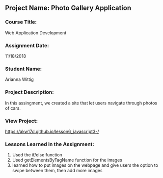 ## Project Name:  Photo Gallery Application

### Course Title:
Web Application Development

### Assignment Date:  
11/18/2018

### Student Name:  
Arianna Wittig

### Project Description:
In this assingment, we created a site that let users navigate through photos of cars.

### View Project:
https://akw17d.github.io/lesson6_javascript3-/

### Lessons Learned in the Assignment:
1. Used the if/else function
2. Used getElementsByTagName function for the images
3. learned how to put images on the webpage and give users the option to swipe between them, then add more images


